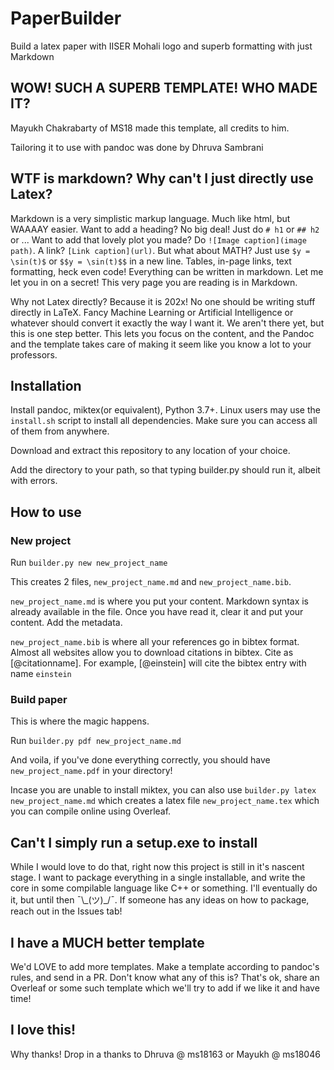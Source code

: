 # PaperBuilder
Build a latex paper with IISER Mohali logo and superb formatting with just Markdown

## WOW! SUCH A SUPERB TEMPLATE! WHO MADE IT?

Mayukh Chakrabarty of MS18 made this template, all credits to him.

Tailoring it to use with pandoc was done by Dhruva Sambrani

## WTF is markdown? Why can't I just directly use Latex?

Markdown is a very simplistic markup language. Much like html, but WAAAAY easier.
Want to add a heading? No big deal! Just do `# h1` or `## h2` or ... Want to add that lovely plot you made? Do `![Image caption](image path)`. A link? `[Link caption](url)`. But what about MATH? Just use `$y = \sin(t)$` or `$$y = \sin(t)$$` in a new line. Tables, in-page links, text formatting, heck even code! Everything can be written in markdown. Let me let you in on a secret! This very page you are reading is in Markdown.

Why not Latex directly? Because it is 202x! No one should be writing stuff directly in LaTeX. Fancy Machine Learning or Artificial Intelligence or whatever should convert it exactly the way I want it. We aren't there yet, but this is one step better. This lets you focus on the content, and the Pandoc and the template takes care of making it seem like you know a lot to your professors.

## Installation

Install pandoc, miktex(or equivalent), Python 3.7+. Linux users may use the `install.sh` script to install all dependencies. Make sure you can access all of them from anywhere.

Download and extract this repository to any location of your choice.

Add the directory to your path, so that typing builder.py should run it, albeit with errors.

## How to use

### New project

Run `builder.py new new_project_name`

This creates 2 files, `new_project_name.md` and `new_project_name.bib`.

`new_project_name.md` is where you put your content. Markdown syntax is already available in the file. Once you have read it, clear it and put your content. Add the metadata.

`new_project_name.bib` is where all your references go in bibtex format. Almost all websites allow you to download citations in bibtex. Cite as [@citationname]. For example, [@einstein] will cite the bibtex entry with name `einstein`

### Build paper

This is where the magic happens.

Run `builder.py pdf new_project_name.md`

And voila, if you've done everything correctly, you should have `new_project_name.pdf` in your directory!

Incase you are unable to install miktex, you can also use `builder.py latex new_project_name.md` which creates a latex file `new_project_name.tex` which you can compile online using Overleaf.

## Can't I simply run a setup.exe to install

While I would love to do that, right now this project is still in it's nascent stage. I want to package everything in a single installable, and write the core in some compilable language like C++ or something. I'll eventually do it, but until then ¯\\\_(ツ)\_/¯. If someone has any ideas on how to package, reach out in the Issues tab!

## I have a MUCH better template

We'd LOVE to add more templates. Make a template according to pandoc's rules, and send in a PR. Don't know what any of this is? That's ok, share an Overleaf or some such template which we'll try to add if we like it and have time!

## I love this!

Why thanks! Drop in a thanks to Dhruva @ ms18163 or Mayukh @ ms18046
